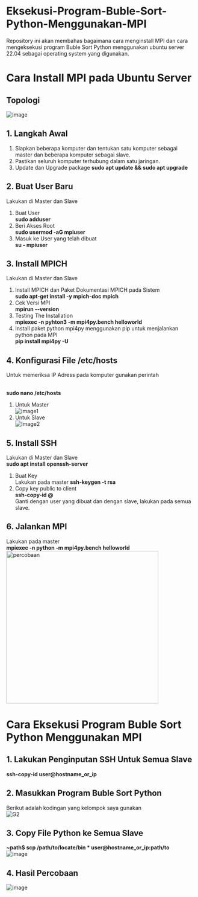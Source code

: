 # Eksekusi-Program-Buble-Sort-Python-Menggunakan-MPI
Repository ini akan membahas bagaimana cara menginstall MPI dan cara mengeksekusi program Buble Sort Python menggunakan ubuntu server 22.04 sebagai operating system yang digunakan.

# Cara Install MPI pada Ubuntu Server
## Topologi
![image](https://github.com/feliana444/Eksekusi-Program-Buble-Sort-Python-Menggunakan-MPI/assets/145323449/f8d0a758-04d8-4092-b9a8-b7510e6e417a)

## 1. Langkah Awal
1. Siapkan beberapa komputer dan tentukan satu komputer sebagai master dan beberapa komputer sebagai slave.
2. Pastikan seluruh komputer terhubung dalam satu jaringan.
3. Update dan Upgrade package **sudo apt update && sudo apt upgrade**

## 2. Buat User Baru
Lakukan di Master dan Slave
1. Buat User <br> **sudo adduser <nama user>**
2. Beri Akses Root <br> **sudo usermod -aG mpiuser**
3. Masuk ke User yang telah dibuat <br> **su - mpiuser**

## 3. Install MPICH
Lakukan di Master dan Slave
1. Install MPICH dan Paket Dokumentasi MPICH pada Sistem <br> **sudo apt-get install -y mpich-doc mpich**
2. Cek Versi MPI <br> **mpirun --version**
3. Testing The Installation <br> **mpiexec -n <jumlah core> pyhton3 -m mpi4py.bench helloworld**
4. Install paket python mpi4py menggunakan pip untuk menjalankan python pada MPI <br> **pip install mpi4py -U**

## 4. Konfigurasi File /etc/hosts
Untuk memeriksa IP Adress pada komputer gunakan perintah <div ip a> <div if config> <div hostname I> <br>
**sudo nano /etc/hosts**
1. Untuk Master <br>
   ![image1](https://github.com/feliana444/Eksekusi-Program-Buble-Sort-Python-Menggunakan-MPI/assets/145323449/4eebb045-9e2d-4c10-abc1-8cf37bb57704)
2. Untuk Slave <br>
   ![Image2](https://github.com/feliana444/Eksekusi-Program-Buble-Sort-Python-Menggunakan-MPI/assets/145323449/1b49e18a-57ec-4284-8dac-daf4ef5a97d6)

## 5. Install SSH
Lakukan di Master dan Slave <br>
**sudo apt install openssh-server**
1. Buat Key <br> Lakukan pada master **ssh-keygen -t rsa**
2. Copy key public to client <br> **ssh-copy-id <nama user>@<host>** <br>
   Ganti <nama user> dengan user yang dibuat dan <host> dengan slave, lakukan pada semua slave.

## 6. Jalankan MPI
Lakukan pada master <br> **mpiexec -n <jumlah core> python -m mpi4py.bench helloworld**<br>
<img width="404" alt="percobaan" src="https://github.com/feliana444/Eksekusi-Program-Buble-Sort-Python-Menggunakan-MPI/assets/145323449/8e1d12c1-2d12-4016-afd9-341b1eea56e7">

# Cara Eksekusi Program Buble Sort Python Menggunakan MPI
## 1. Lakukan Penginputan SSH Untuk Semua Slave 
**ssh-copy-id user@hostname_or_ip**

## 2. Masukkan Program Buble Sort Python 
Berikut adalah kodingan yang kelompok saya gunakan <br>
![G2](https://github.com/feliana444/Eksekusi-Program-Buble-Sort-Python-Menggunakan-MPI/assets/145323449/06f0602c-f77c-4e96-a9cc-2bcae83c3c68)

## 3. Copy File Python ke Semua Slave
**~path$ scp /path/to/locate/bin * user@hostname_or_ip:path/to** <br>
![image](https://github.com/feliana444/Eksekusi-Program-Buble-Sort-Python-Menggunakan-MPI/assets/145323449/d6455bd1-4c86-41e2-9116-f5648166b92c)

## 4. Hasil Percobaan
![image](https://github.com/feliana444/Eksekusi-Program-Buble-Sort-Python-Menggunakan-MPI/assets/145323449/72d92ade-9125-4b55-b043-add4c0e6ee1f)


